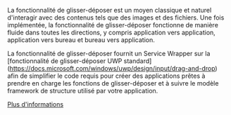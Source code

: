 ﻿La fonctionnalité de glisser-déposer est un moyen classique et naturel d'interagir avec des contenus tels que des images et des fichiers. Une fois implémentée, la fonctionnalité de glisser-déposer fonctionne de manière fluide dans toutes les directions, y compris application vers application, application vers bureau et bureau vers application.

La fonctionnalité de glisser-déposer fournit un Service Wrapper sur la [fonctionnalité de glisser-déposer UWP standard] (https://docs.microsoft.com/windows/uwp/design/input/drag-and-drop) afin de simplifier le code requis pour créer des applications prêtes à prendre en charge les fonctions de glisser-déposer et à suivre le modèle framework de structure utilisé par votre application.

[Plus d'informations](https://github.com/Microsoft/WindowsTemplateStudio/blob/dev/docs/features/drag-and-drop.md)
